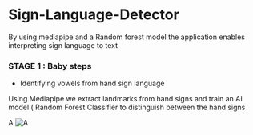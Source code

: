 # Sign-Language-Detector
By using mediapipe and a Random forest model the application enables interpreting sign language to text


### STAGE 1 : Baby steps
- Identifying vowels from hand sign language

Using Mediapipe we extract landmarks from hand signs and train an AI model ( Random Forest Classifier to distinguish between the hand  signs

A
![A](https://user-images.githubusercontent.com/88351433/185659379-efac2875-fa59-418f-ac39-c0dbfb5b8a03.jpg)
